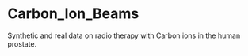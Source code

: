 # Carbon_Ion_Beams
Synthetic and real data on radio therapy with Carbon ions in the human prostate.
